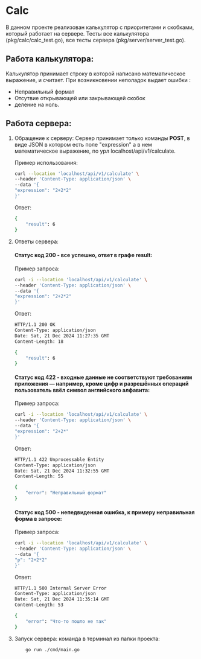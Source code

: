 # Calc

В данном проекте реализован калькулятор с приоритетами и скобками, который работает на сервере. Тесты все калькулятора (pkg/calc/calc_test.go), все тесты сервера (pkg/server/server_test.go).

## Работа калькулятора:
Калькулятор принимает строку в которой написано математическое выражение, и считает. При возникновении неполадок выдает ошибки : 
- Неправильный формат
- Отсутвие открывающей или закрывающей скобок
- деление на ноль.

## Работа сервера:

1) Обращение к серверу:
    Сервер принимает только команды **POST**, в виде JSON в котором есть поле "expression" а в нем математическое выражение, по урл localhost/api/v1/calculate.
    
    Пример использования:
    ```bash
    curl --location 'localhost/api/v1/calculate' \
    --header 'Content-Type: application/json' \
    --data '{
    "expression": "2+2*2"
    }'
    ```
    Ответ:
    ```bash
    {
        "result": 6
    }  
    ```

2) Ответы сервера:
    #### Статус код 200 - все успешно, ответ в графе result:

    Пример запроса:
    ```bash
    curl -i --location 'localhost/api/v1/calculate' \
    --header 'Content-Type: application/json' \
    --data '{
    "expression": "2+2*2"
    }'
    ```

    Ответ:
    ```bash
    HTTP/1.1 200 OK
    Content-Type: application/json
    Date: Sat, 21 Dec 2024 11:27:35 GMT
    Content-Length: 18

    {
        "result": 6
    }   
    ```

    #### Статус код 422 - входные данные не соответствуют требованиям приложения — например, кроме цифр и разрешённых операций пользователь ввёл символ английского алфавита:

    Пример запроса:
    ```bash
    curl -i --location 'localhost/api/v1/calculate' \
    --header 'Content-Type: application/json' \
    --data '{
    "expression": "2+2*"
    }'
    ```

    Ответ:
    ```bash
    HTTP/1.1 422 Unprocessable Entity
    Content-Type: application/json
    Date: Sat, 21 Dec 2024 11:32:55 GMT
    Content-Length: 55

    {
        "error": "Неправильный формат"
    }
    ```

    #### Статус код 500 - непедвиденная ошибка, к примеру неправильная форма в запросе:

    Пример запроса:
    ```bash
    curl -i --location 'localhost/api/v1/calculate' \
    --header 'Content-Type: application/json' \
    --data '{
    "p": "2+2*2"
    }'
    ```

    Ответ:
    ```bash
    HTTP/1.1 500 Internal Server Error
    Content-Type: application/json
    Date: Sat, 21 Dec 2024 11:35:14 GMT
    Content-Length: 53

    {
        "error": "Что-то пошло не так"
    } 
    ```  

3) Запуск сервера: команда в терминал из папки проекта: 

    ```bash
        go run ./cmd/main.go
    ```


